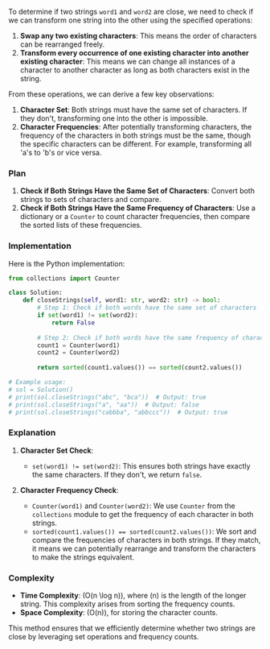 To determine if two strings `word1` and `word2` are close, we need to check if we can transform one string into the other using the specified operations:

1. **Swap any two existing characters**: This means the order of characters can be rearranged freely.
2. **Transform every occurrence of one existing character into another existing character**: This means we can change all instances of a character to another character as long as both characters exist in the string.

From these operations, we can derive a few key observations:

1. **Character Set**: Both strings must have the same set of characters. If they don't, transforming one into the other is impossible.
2. **Character Frequencies**: After potentially transforming characters, the frequency of the characters in both strings must be the same, though the specific characters can be different. For example, transforming all 'a's to 'b's or vice versa.

### Plan

1. **Check if Both Strings Have the Same Set of Characters**: Convert both strings to sets of characters and compare.
2. **Check if Both Strings Have the Same Frequency of Characters**: Use a dictionary or a `Counter` to count character frequencies, then compare the sorted lists of these frequencies.

### Implementation

Here is the Python implementation:

```python
from collections import Counter

class Solution:
    def closeStrings(self, word1: str, word2: str) -> bool:
        # Step 1: Check if both words have the same set of characters
        if set(word1) != set(word2):
            return False
        
        # Step 2: Check if both words have the same frequency of characters
        count1 = Counter(word1)
        count2 = Counter(word2)
        
        return sorted(count1.values()) == sorted(count2.values())

# Example usage:
# sol = Solution()
# print(sol.closeStrings("abc", "bca"))  # Output: true
# print(sol.closeStrings("a", "aa"))  # Output: false
# print(sol.closeStrings("cabbba", "abbccc"))  # Output: true
```

### Explanation

1. **Character Set Check**: 
   - `set(word1) != set(word2)`: This ensures both strings have exactly the same characters. If they don't, we return `false`.

2. **Character Frequency Check**:
   - `Counter(word1)` and `Counter(word2)`: We use `Counter` from the `collections` module to get the frequency of each character in both strings.
   - `sorted(count1.values()) == sorted(count2.values())`: We sort and compare the frequencies of characters in both strings. If they match, it means we can potentially rearrange and transform the characters to make the strings equivalent.

### Complexity

- **Time Complexity**: \(O(n \log n)\), where \(n\) is the length of the longer string. This complexity arises from sorting the frequency counts.
- **Space Complexity**: \(O(n)\), for storing the character counts.

This method ensures that we efficiently determine whether two strings are close by leveraging set operations and frequency counts.
